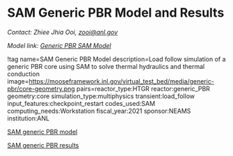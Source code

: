 # SAM Generic PBR Model and Results

*Contact: Zhiee Jhia Ooi, zooi@anl.gov*

*Model link: [Generic PBR SAM Model](https://github.com/idaholab/virtual_test_bed/tree/devel/htgr/generic-pbr)*

!tag name=SAM Generic PBR Model
     description=Load follow simulation of a generic PBR core using SAM to solve thermal hydraulics and thermal conduction
     image=https://mooseframework.inl.gov/virtual_test_bed/media/generic-pbr/core-geometry.png
     pairs=reactor_type:HTGR
                       reactor:generic_PBR
                       geometry:core
                       simulation_type:multiphysics
                       transient:load_follow
                       input_features:checkpoint_restart
                       codes_used:SAM
                       computing_needs:Workstation
                       fiscal_year:2021
                       sponsor:NEAMS
                       institution:ANL

[SAM generic PBR model](generic-pbr/generic-pbr_model.md)

[SAM generic PBR results](generic-pbr/generic-pbr_results.md)
